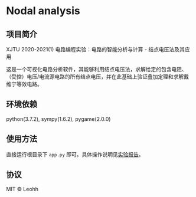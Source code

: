 # Nodal analysis

## 项目简介

XJTU 2020-2021(1) 电路编程实验：电路的智能分析与计算 - 结点电压法及其应用

这是一个可视化电路分析软件，其能够利用结点电压法，求解给定的包含电阻、（受控）电压/电流源电路的所有结点电压，并在此基础上验证叠加定理和求解戴维宁等效电路。

## 环境依赖

python(3.7.2), sympy(1.6.2), pygame(2.0.0)

## 使用方法

直接运行根目录下 `app.py` 即可。具体操作说明见[实验报告](https://github.com/Leohh123/Nodal-analysis/blob/master/report.pdf)。

## 协议

MIT © Leohh

